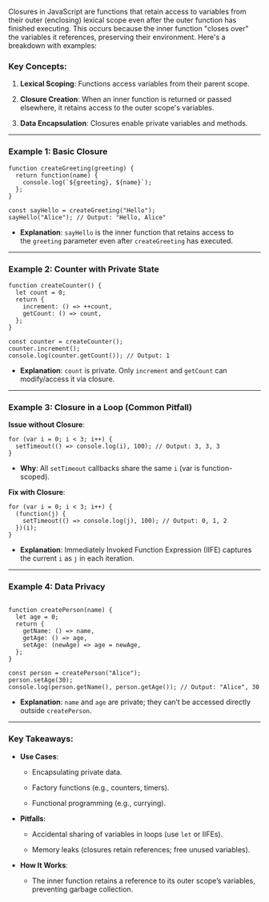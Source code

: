 Closures in JavaScript are functions that retain access to variables from their outer (enclosing) lexical scope even after the outer function has finished executing. This occurs because the inner function "closes over" the variables it references, preserving their environment. Here's a breakdown with examples:

### Key Concepts:

1. **Lexical Scoping**: Functions access variables from their parent scope.
    
2. **Closure Creation**: When an inner function is returned or passed elsewhere, it retains access to the outer scope's variables.
    
3. **Data Encapsulation**: Closures enable private variables and methods.
    

---

### Example 1: Basic Closure



```
function createGreeting(greeting) {
  return function(name) {
    console.log(`${greeting}, ${name}`);
  };
}

const sayHello = createGreeting("Hello");
sayHello("Alice"); // Output: "Hello, Alice"
```

- **Explanation**: `sayHello` is the inner function that retains access to the `greeting` parameter even after `createGreeting` has executed.
    

---

### Example 2: Counter with Private State



```
function createCounter() {
  let count = 0;
  return {
    increment: () => ++count,
    getCount: () => count,
  };
}

const counter = createCounter();
counter.increment();
console.log(counter.getCount()); // Output: 1
```

- **Explanation**: `count` is private. Only `increment` and `getCount` can modify/access it via closure.
    

---

### Example 3: Closure in a Loop (Common Pitfall)

**Issue without Closure**:


```
for (var i = 0; i < 3; i++) {
  setTimeout(() => console.log(i), 100); // Output: 3, 3, 3
}
```

- **Why**: All `setTimeout` callbacks share the same `i` (var is function-scoped).
    

**Fix with Closure**:



```
for (var i = 0; i < 3; i++) {
  (function(j) {
    setTimeout(() => console.log(j), 100); // Output: 0, 1, 2
  })(i);
}
```

- **Explanation**: Immediately Invoked Function Expression (IIFE) captures the current `i` as `j` in each iteration.
    

---

### Example 4: Data Privacy


```

function createPerson(name) {
  let age = 0;
  return {
    getName: () => name,
    getAge: () => age,
    setAge: (newAge) => age = newAge,
  };
}

const person = createPerson("Alice");
person.setAge(30);
console.log(person.getName(), person.getAge()); // Output: "Alice", 30

```
- **Explanation**: `name` and `age` are private; they can’t be accessed directly outside `createPerson`.
    

---

### Key Takeaways:

- **Use Cases**:
    
    - Encapsulating private data.
        
    - Factory functions (e.g., counters, timers).
        
    - Functional programming (e.g., currying).
        
- **Pitfalls**:
    
    - Accidental sharing of variables in loops (use `let` or IIFEs).
        
    - Memory leaks (closures retain references; free unused variables).
        
- **How It Works**:
    
    - The inner function retains a reference to its outer scope’s variables, preventing garbage collection.